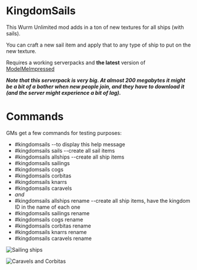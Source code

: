 # KingdomSails

This Wurm Unlimited mod adds in a ton of new textures for all ships (with sails).

You can craft a new sail item and apply that to any type of ship to put on the new texture.

Requires a working serverpacks and **the latest** version of [ModelMeImpressed](https://github.com/Tyoda/ModelMeImpressed)

***Note that this serverpack is very big. At almost 200 megabytes 
it might be a bit of a bother when new people join, and they have to download
it (and the server might experience a bit of lag).***

# Commands
GMs get a few commands for testing purposes:
 - #kingdomsails --to display this help message
 - #kingdomsails sails --create all sail items
 - #kingdomsails allships --create all ship items
 - #kingdomsails sailings
 - #kingdomsails cogs
 - #kingdomsails corbitas
 - #kingdomsails knarrs
 - #kingdomsails caravels
 - *and*
 - #kingdomsails allships rename --create all ship items, have the kingdom ID in the name of each one
 - #kingdomsails sailings rename
 - #kingdomsails cogs rename
 - #kingdomsails corbitas rename
 - #kingdomsails knarrs rename
 - #kingdomsails caravels rename

![Sailing ships](sailing_ships.png)

![Caravels and Corbitas](caravels_and_corbita.png)
